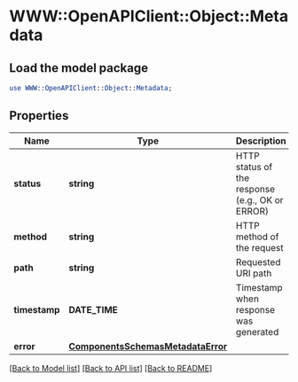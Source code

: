 # WWW::OpenAPIClient::Object::Metadata

## Load the model package
```perl
use WWW::OpenAPIClient::Object::Metadata;
```

## Properties
Name | Type | Description | Notes
------------ | ------------- | ------------- | -------------
**status** | **string** | HTTP status of the response (e.g., OK or ERROR) | [optional] 
**method** | **string** | HTTP method of the request | [optional] 
**path** | **string** | Requested URI path | [optional] 
**timestamp** | **DATE_TIME** | Timestamp when response was generated | [optional] 
**error** | [**ComponentsSchemasMetadataError**](ComponentsSchemasMetadataError.md) |  | [optional] 

[[Back to Model list]](../README.md#documentation-for-models) [[Back to API list]](../README.md#documentation-for-api-endpoints) [[Back to README]](../README.md)


